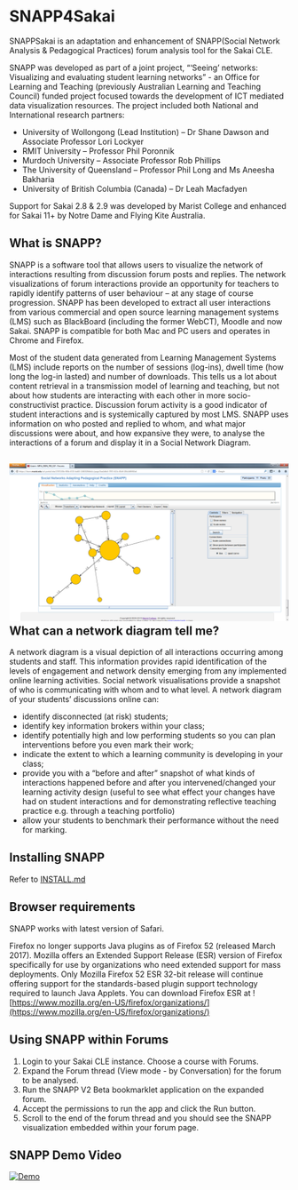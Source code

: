 SNAPP4Sakai
===============

SNAPPSakai is an adaptation and enhancement of SNAPP(Social Network Analysis & Pedagogical Practices) forum analysis tool for the Sakai CLE.

SNAPP was developed as part of a joint project, “‘Seeing’ networks: Visualizing and evaluating student learning networks” -
an Office for Learning and Teaching (previously Australian Learning and Teaching Council) funded project focused towards 
the development of ICT mediated data visualization resources.
The project included both National and International research partners:

* University of Wollongong (Lead Institution) – Dr Shane Dawson and Associate Professor Lori Lockyer
* RMIT University – Professor Phil Poronnik
* Murdoch University – Associate Professor Rob Phillips
* The University of Queensland – Professor Phil Long and Ms Aneesha Bakharia
* University of British Columbia (Canada) – Dr Leah Macfadyen

Support for Sakai 2.8 & 2.9 was developed by Marist College and enhanced for Sakai 11+ by Notre Dame and Flying Kite Australia.

What is SNAPP?
---------------------------

SNAPP is a software tool that allows users to visualize the network of interactions resulting from discussion forum posts 
and replies. The network visualizations of forum interactions provide an opportunity for teachers to rapidly identify 
patterns of user behaviour – at any stage of course progression. SNAPP has been developed to extract all user interactions 
from various commercial and open source learning management systems (LMS) such as BlackBoard (including the former WebCT),
Moodle and now Sakai. SNAPP is compatible for both Mac and PC users and operates in Chrome and Firefox.

Most of the student data generated from Learning Management Systems (LMS) include reports on the number of sessions 
(log-ins), dwell time (how long the log-in lasted) and number of downloads. This tells us a lot about content retrieval 
in a transmission model of learning and teaching, but not about how students are interacting with each other in more 
socio-constructivist practice. Discussion forum activity is a good indicator of student interactions and is systemically 
captured by most LMS. SNAPP uses information on who posted and replied to whom, and what major discussions were about, 
and how expansive they were, to analyse the interactions of a forum and display it in a Social Network Diagram. 

![SNAPP in Sakai](resources/SNAPPSakai.PNG)
What can a network diagram tell me?
------------------------------------

A network diagram is a visual depiction of all interactions occurring among students and staff. This information provides rapid identification of the levels of engagement and network density emerging from any implemented online learning activities. Social network visualisations provide a snapshot of who is communicating with whom and to what level. A network diagram of your students’ discussions online can:
  * identify disconnected (at risk) students;
  * identify key information brokers within your class;
  * identify potentially high and low performing students so you can plan interventions before you even mark their work;
  * indicate the extent to which a learning community is developing in your class;
  * provide you with a “before and after” snapshot of what kinds of interactions happened before and after you intervened/changed your learning activity design (useful to see what effect your changes have had on student interactions and for demonstrating reflective teaching practice e.g. through a teaching portfolio)
  * allow your students to benchmark their performance without the need for marking.


Installing SNAPP
------------------------------
Refer to [INSTALL.md](INSTALL.md)


Browser requirements
-----------------
SNAPP works with latest version of Safari. 

Firefox no longer supports Java plugins as of Firefox 52 (released March 2017). Mozilla offers an Extended Support Release (ESR) version of Firefox specifically for use by organizations who need extended support for mass deployments. Only Mozilla Firefox 52 ESR 32-bit release will continue offering support for the standards-based plugin support technology required to launch Java Applets. You can download Firefox ESR at ![https://www.mozilla.org/en-US/firefox/organizations/](https://www.mozilla.org/en-US/firefox/organizations/)



Using SNAPP within Forums
-----------

1. Login to your Sakai CLE instance. Choose a course with Forums.
1. Expand the Forum thread (View mode - by Conversation) for the forum to be analysed.
1. Run the SNAPP V2 Beta bookmarklet application on the expanded forum.
1. Accept the permissions to run the app and click the Run button.
1. Scroll to the end of the forum thread and you should see the SNAPP visualization embedded within your forum page.


SNAPP Demo Video
--------------------

[![Demo](http://img.youtube.com/vi/Yut0ZnorEYE/0.jpg)](https://www.youtube.com/watch?v=Yut0ZnorEYE)

